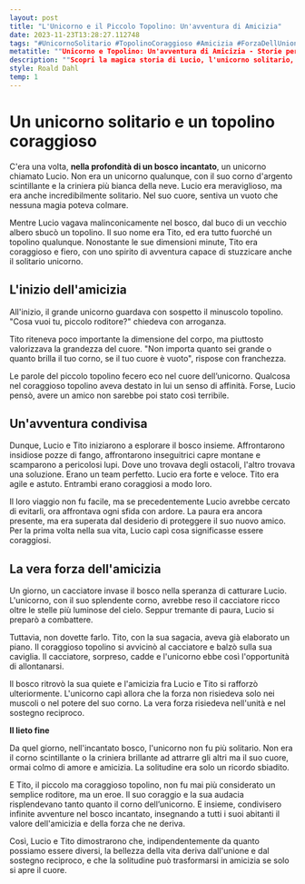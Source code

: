 ```yaml
---
layout: post
title: "L'Unicorno e il Piccolo Topolino: Un'avventura di Amicizia"
date: 2023-11-23T13:28:27.112748
tags: "#UnicornoSolitario #TopolinoCoraggioso #Amicizia #ForzaDellUnione"
metatitle: ""Unicorno e Topolino: Un'avventura di Amicizia - Storie per Bambini Educativi e Divertenti""
description: ""Scopri la magica storia di Lucio, l'unicorno solitario, e Tito, il coraggioso topolino. Un'avventura nel profondo di un bosco incantato che insegna il valore dell'amicizia e della forza reciproca. Un racconto per bambini che celebra la diversità e l'importanza di aprire il cuore.""
style: Roald Dahl
temp: 1
---
```

# Un unicorno solitario e un topolino coraggioso

C'era una volta, **nella profondità di un bosco incantato**, un unicorno chiamato Lucio. Non era un unicorno qualunque, con il suo corno d'argento scintillante e la criniera più bianca della neve. Lucio era meraviglioso, ma era anche incredibilmente solitario. Nel suo cuore, sentiva un vuoto che nessuna magia poteva colmare.

Mentre Lucio vagava malinconicamente nel bosco, dal buco di un vecchio albero sbucò un topolino. Il suo nome era Tito, ed era tutto fuorché un topolino qualunque. Nonostante le sue dimensioni minute, Tito era coraggioso e fiero, con uno spirito di avventura capace di stuzzicare anche il solitario unicorno.

## L'inizio dell'amicizia

All'inizio, il grande unicorno guardava con sospetto il minuscolo topolino. "Cosa vuoi tu, piccolo roditore?" chiedeva con arroganza.

Tito riteneva poco importante la dimensione del corpo, ma piuttosto valorizzava la grandezza del cuore. "Non importa quanto sei grande o quanto brilla il tuo corno, se il tuo cuore è vuoto", rispose con franchezza.

Le parole del piccolo topolino fecero eco nel cuore dell’unicorno. Qualcosa nel coraggioso topolino aveva destato in lui un senso di affinità. Forse, Lucio pensò, avere un amico non sarebbe poi stato così terribile.

## Un'avventura condivisa

Dunque, Lucio e Tito iniziarono a esplorare il bosco insieme. Affrontarono insidiose pozze di fango, affrontarono inseguitrici capre montane e scamparono a pericolosi lupi. Dove uno trovava degli ostacoli, l'altro trovava una soluzione. Erano un team perfetto. Lucio era forte e veloce. Tito era agile e astuto. Entrambi erano coraggiosi a modo loro.

Il loro viaggio non fu facile, ma se precedentemente Lucio avrebbe cercato di evitarli, ora affrontava ogni sfida con ardore. La paura era ancora presente, ma era superata dal desiderio di proteggere il suo nuovo amico. Per la prima volta nella sua vita, Lucio capì cosa significasse essere coraggiosi.

## La vera forza dell'amicizia 

Un giorno, un cacciatore invase il bosco nella speranza di catturare Lucio. L'unicorno, con il suo splendente corno, avrebbe reso il cacciatore ricco oltre le stelle più luminose del cielo. Seppur tremante di paura, Lucio si preparò a combattere.

Tuttavia, non dovette farlo. Tito, con la sua sagacia, aveva già elaborato un piano. Il coraggioso topolino si avvicinò al cacciatore e balzò sulla sua caviglia. Il cacciatore, sorpreso, cadde e l'unicorno ebbe così l'opportunità di allontanarsi.

Il bosco ritrovò la sua quiete e l'amicizia fra Lucio e Tito si rafforzò ulteriormente. L'unicorno capì allora che la forza non risiedeva solo nei muscoli o nel potere del suo corno. La vera forza risiedeva nell'unità e nel sostegno reciproco.

**Il lieto fine**

Da quel giorno, nell'incantato bosco, l'unicorno non fu più solitario. Non era il corno scintillante o la criniera brillante ad attrarre gli altri ma il suo cuore, ormai colmo di amore e amicizia. La solitudine era solo un ricordo sbiadito.

E Tito, il piccolo ma coraggioso topolino, non fu mai più considerato un semplice roditore, ma un eroe. Il suo coraggio e la sua audacia risplendevano tanto quanto il corno dell’unicorno. E insieme, condivisero infinite avventure nel bosco incantato, insegnando a tutti i suoi abitanti il valore dell'amicizia e della forza che ne deriva.

Così, Lucio e Tito dimostrarono che, indipendentemente da quanto possiamo essere diversi, la bellezza della vita deriva dall'unione e dal sostegno reciproco, e che la solitudine può trasformarsi in amicizia se solo si apre il cuore.

        